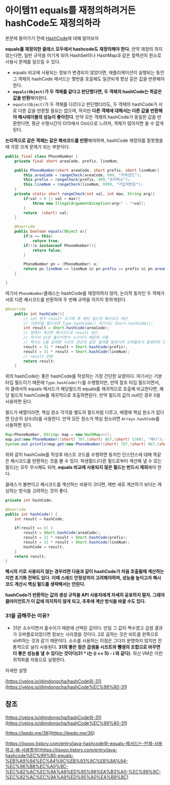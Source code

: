 # 아이템11 equals를 재정의하려거든 hashCode도 재정의하라

본문에 들어가기 전에 [HashCode](https://www.notion.so/hashCode-177cf42d1da349de954c44765caaa4a0)에 대해 알아보자

**equals를 재정의한 클래스 모두에서 hashcode도 재정의해야 한다.** 만약 재정의 하지 않는다면, 일반 규약을 어기게 되어 HashSet이나 HashMap과 같은 컬렉션의 원소로 사용시 문제를 일으킬 수 있다.

- equals 비교에 사용되는 정보가 변경되지 않았다면, 애플리케이션이 실행되는 동안 그 객체의 hashCode 메서드는 몇번을 호출해도 일관되게 항상 같은 값을 반환해야한다.
- **`equals(Object)`가 두 객체를 같다고 판단했다면, 두 객체의 hashCode는 똑같은 값을 반환**해야한다.
- `equals(Object)`가 두 객체를 다르다고 판단했더라도, 두 객체의 hashCode가 서로 다른 값을 반환할 필요는 없으며, 하지만 **다른 객체에 대해서는 다른 값을 반환해야 해시테이블의 성능이 좋아진다**. 만약 모든 객체의 hashCode가 동일한 값을 반환한다면, 평균 수행시간이 O(1)에서 O(n)으로 느려져, 객체가 많아지면 쓸 수 없게 된다.

**논리적으로 같은 객체는 같은 해쉬코드를 반환**해야하며, hashCode 재정의를 잘못했을 때 가장 크게 문제가 되는 부분이다.

```java
public final class PhoneNumber {
    private final short areaCode, prefix, lineNum;

    public PhoneNumber(short areaCode, short prefix, short lineNum){
        this.areaCode = rangeCheck(areaCode, 999, "지역코드");
        this.prefix = rangeCheck(prefix, 999,"프리픽스");
        this.lineNum = rangeCheck(lineNum, 9999, "가입자번호");
    }
    private static short rangeCheck(int val, int max, String arg){
        if(val < 0 || val > max){
            throw new IllegalArgumentException(arg+" : "+val);
        }
        return  (short) val;
    }

    @Override
    public boolean equals(Object o){
        if(o == this)
            return true;
        if(!(o instanceof PhoneNumber)){
            return false;
        }

        PhoneNumber pn = (PhoneNumber) o;
        return pn.lineNum == lineNum && pn.prefix == prefix && pn.areaCode == areaCode;
    }

}
```

여기서 `PhoneNumber`클래스는 hashCode를 재정의하지 않아, 논리적 동치인 두 객체가 서로 다른 해시코드를 반환하여 두 번째 규약을 지키지 못하게된다. 

```java
@Override
    public int hashCode(){
        // int 변수 result 초기화 후 해당 필드의 해시코드 계산
        // 기본타입 필드라면 Type.hashCode() 여기서는 Short.hashCode();
        int result = Short.hashCode(areaCode);
        // 앞에서 계산한 해시코드로 result 갱신
        // 여기서 31은 홀수이면서 소수이기 때문에 사용
        // 짝수는 2를 곱하면 시프트 연산과 같은 결과를 발생시켜 오버플로가 발생하면 정보를 잃게 됨.
        result = 31 * result + Short.hashCode(prefix);
        result = 31 * result + Short.hashCode(lineNum);
        // result 반환
        return result;
    }
```

위의 hashCode는 좋은 hashCode를 작성하는 가장 간단한 요령이다. 여기서는 기본 타입 필드이기 때문에 `Type.hashCode(f)`를 수행했지만, 만약 참조 타입 필드이면서, 이 클래서의 equals 메서드가 해당필드의 equals를 재귀적으로 호출해 비교한다면, 해당 필드의 hashCode를 재귀적으로 호출하면된다. 만약 필드의 값이 null인 경우 0을 사용하면 된다.

필드가 배열이라면, 핵심 원소 각각을 별도의 필드처럼 다루고, 배열에 핵심 원소가 없다면 단순히 상수(0)를 사용한다. 만약 모든 원소가 핵심 원소라면 `Arrays.hashCode`를 사용하면 된다.

```java
Map<PhoneNumber, String> map = new HashMap<>();
map.put(new PhoneNumber((short) 707,(short) 867,(short) 5309), "제니");
System.out.println(map.get(new PhoneNumber((short) 707,(short) 867,(short) 5309))); // "제니"
```

위와 같이 hashCode를 작성후 테스트 코드를 수행하면 동치인 인스턴스에 대해 똑같은 해시코드를 반환하는 것을 볼 수 있다. 파생필드(다른 필드로부터 계산해 낼 수 있는 필드)는 모두 무시해도 되며, **equals 비교에 사용되지 않은 필드는 반드시 제외**해야 한다.

클래스가 불변이고 해시코드를 계산하는 비용이 크다면, 매번 새로 계산하기 보다는 캐싱하는 방식을 고려하는 것이 좋다.

```java
private int hashCode;

@Override
public int hashCode() {
    int result = hashCode;

    if(result == 0) {
        result = Short.hashCode(areaCode);
        result = 31 * result + Short.hashCode(prefix);
        result = 31 * result + Short.hashCode(lineNum);
        hashCode = result;
    }
    return result;
}
```

**해시의 키로 사용되지 않는 경우라면 다음과 같이 hashCode가 처음 호출될때 계산하는 지연 초기화 전략도 있다. 이때 스레드 안정성까지 고려해야하며, 성능을 높이고자 해시코드 계산시 핵심 필드를 생략해서는 안된다.**

**hashCode가 반환하는 값의 생성 규칙을 API 사용자에게 자세히 공표하지 말자. 그래야 클라이언트가 이 값에 의지하지 않게 되고, 추후에 계산 방식을 바꿀 수도 있다.**

### 31을 곱해주는 이유?

- 31은 소수이면서 홀수이기 때문에 선택된 값이다. 만일 그 값이 짝수였고 곱셈 결과가 오버플로되었다면 정보는 사라졌을 것이다. 2로 곱하는 것은 비트를 왼쪽으로 shift하는 것과 같기 때문이다. 소수를 사용하는 이점은 그다지 분명하지 않지만 전통적으로 널리 사용된다. **31의 좋은 점은 곱셈을 시프트와 뺄셈의 조합으로 바꾸면 더 좋은 성능을 낼 수 있다는 것이다(31 * i는 (i << 5) - i 와 같다)**. 최신 VM은 이런 최적화를 자동으로 실행한다.

자세한 설명

[https://velog.io/@indongcha/hashCode와-31](https://velog.io/@indongcha/hashCode%EC%99%80-31)

## 참조

[https://velog.io/@indongcha/hashCode와-31](https://velog.io/@indongcha/hashCode%EC%99%80-31)

[https://leedo.me/36](https://leedo.me/36)

[https://jisooo.tistory.com/entry/java-hashcode와-equals-메서드는-언제-사용하고-왜-사용할까](https://jisooo.tistory.com/entry/java-hashcode%EC%99%80-equals-%EB%A9%94%EC%84%9C%EB%93%9C%EB%8A%94-%EC%96%B8%EC%A0%9C-%EC%82%AC%EC%9A%A9%ED%95%98%EA%B3%A0-%EC%99%9C-%EC%82%AC%EC%9A%A9%ED%95%A0%EA%B9%8C)